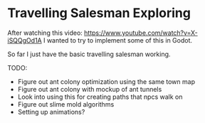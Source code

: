 # Travelling Salesman Exploring

After watching this video:
https://www.youtube.com/watch?v=X-iSQQgOd1A I wanted to try to implement some of this in Godot.

So far I just have the basic travelling salesman working.

TODO:
 - Figure out ant colony optimization using the same town map
 - Figure out ant colony with mockup of ant tunnels
 - Look into using this for creating paths that npcs walk on
 - Figure out slime mold algorithms
 - Setting up animations?